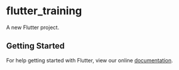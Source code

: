# flutter_training

A new Flutter project.

## Getting Started

For help getting started with Flutter, view our online
[documentation](https://flutter.io/).
